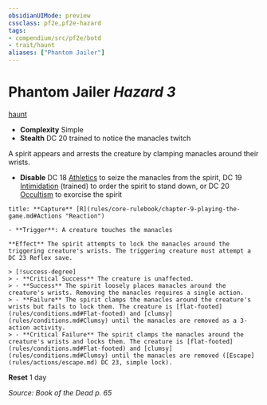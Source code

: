 ```yaml
---
obsidianUIMode: preview
cssclass: pf2e,pf2e-hazard
tags:
- compendium/src/pf2e/botd
- trait/haunt
aliases: ["Phantom Jailer"]
---
```

# Phantom Jailer *Hazard 3*  
[haunt](rules/traits/haunt.md "Haunt Hazard Trait")  

- **Complexity** Simple
- **Stealth** DC 20 trained to notice the manacles twitch  

A spirit appears and arrests the creature by clamping manacles around their wrists.

- **Disable** DC 18 [Athletics](compendium/skills.md#Athletics) to seize the manacles from the spirit, DC 19 [Intimidation](compendium/skills.md#Intimidation) (trained) to order the spirit to stand down, or DC 20 [Occultism](compendium/skills.md#Occultism) to exorcise the spirit  

```ad-embed-ability
title: **Capture** [R](rules/core-rulebook/chapter-9-playing-the-game.md#Actions "Reaction")

- **Trigger**: A creature touches the manacles

**Effect** The spirit attempts to lock the manacles around the triggering creature's wrists. The triggering creature must attempt a DC 23 Reflex save.

> [!success-degree] 
> - **Critical Success** The creature is unaffected.
> - **Success** The spirit loosely places manacles around the creature's wrists. Removing the manacles requires a single action.
> - **Failure** The spirit clamps the manacles around the creature's wrists but fails to lock them. The creature is [flat-footed](rules/conditions.md#Flat-footed) and [clumsy](rules/conditions.md#Clumsy) until the manacles are removed as a 3-action activity.
> - **Critical Failure** The spirit clamps the manacles around the creature's wrists and locks them. The creature is [flat-footed](rules/conditions.md#Flat-footed) and [clumsy](rules/conditions.md#Clumsy) until the manacles are removed ([Escape](rules/actions/escape.md) DC 23, simple lock).
```

**Reset** 1 day  

*Source: Book of the Dead p. 65*